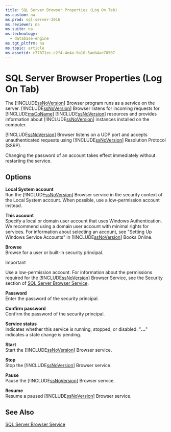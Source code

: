 ```yaml
---
title: SQL Server Browser Properties (Log On Tab)
ms.custom: na
ms.prod: sql-server-2016
ms.reviewer: na
ms.suite: na
ms.technology: 
  - database-engine
ms.tgt_pltfrm: na
ms.topic: article
ms.assetid: c77871ec-c2f4-4e4a-9a10-5aeb4ae70507
---
```

# SQL Server Browser Properties (Log On Tab)
  The [!INCLUDE[ssNoVersion](../../Token/Other/ssNoVersion_md.md)] Browser program runs as a service on the server. [!INCLUDE[ssNoVersion](../../Token/Other/ssNoVersion_md.md)] Browser listens for incoming requests for [!INCLUDE[msCoName](../../Token/Other/msCoName_md.md)] [!INCLUDE[ssNoVersion](../../Token/Other/ssNoVersion_md.md)] resources and provides information about [!INCLUDE[ssNoVersion](../../Token/Other/ssNoVersion_md.md)] instances installed on the computer.  
  
 [!INCLUDE[ssNoVersion](../../Token/Other/ssNoVersion_md.md)] Browser listens on a UDP port and accepts unauthenticated requests using [!INCLUDE[ssNoVersion](../../Token/Other/ssNoVersion_md.md)] Resolution Protocol \(SSRP\).  
  
 Changing the password of an account takes effect immediately without restarting the service.  
  
## Options  
 **Local System account**  
 Run the [!INCLUDE[ssNoVersion](../../Token/Other/ssNoVersion_md.md)] Browser service in the security context of the Local System account. When possible, use a low\-permission account instead.  
  
 **This account**  
 Specify a local or domain user account that uses Windows Authentication. We recommend using a domain user account with minimal rights for services. For information about selecting an account, see "Setting Up Windows Service Accounts" in [!INCLUDE[ssNoVersion](../../Token/Other/ssNoVersion_md.md)] Books Online.  
  
 **Browse**  
 Browse for a user or built\-in security principal.  
  
> [!IMPORTANT]  
>  Use a low\-permission account. For information about the permissions required for the [!INCLUDE[ssNoVersion](../../Token/Other/ssNoVersion_md.md)] Browser Service, see the Security section of [SQL Server Browser Service](../../Topics/TopicNameNotContainA/SQL-Server-Browser-Service.md).  
  
 **Password**  
 Enter the password of the security principal.  
  
 **Confirm password**  
 Confirm the password of the security principal.  
  
 **Service status**  
 Indicates whether this service is running, stopped, or disabled. "**…**" indicates a state change is pending.  
  
 **Start**  
 Start the [!INCLUDE[ssNoVersion](../../Token/Other/ssNoVersion_md.md)] Browser service.  
  
 **Stop**  
 Stop the [!INCLUDE[ssNoVersion](../../Token/Other/ssNoVersion_md.md)] Browser service.  
  
 **Pause**  
 Pause the [!INCLUDE[ssNoVersion](../../Token/Other/ssNoVersion_md.md)] Browser service.  
  
 **Resume**  
 Resume a paused [!INCLUDE[ssNoVersion](../../Token/Other/ssNoVersion_md.md)] Browser service.  
  
## See Also  
 [SQL Server Browser Service](../../Topics/TopicNameNotContainA/SQL-Server-Browser-Service.md)  
  
  